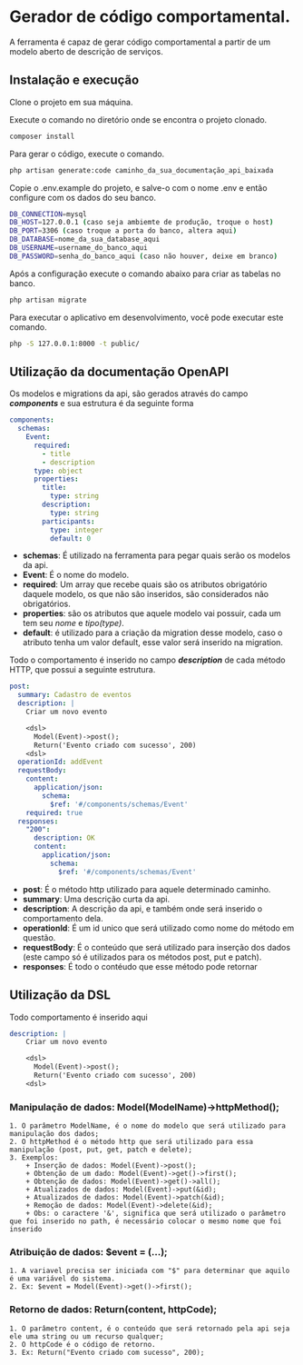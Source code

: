 # Gerador de código comportamental.
A ferramenta é capaz de gerar código comportamental a partir de um modelo aberto de descrição de serviços.

## Instalação e execução

Clone o projeto em sua máquina.

Execute o comando no diretório onde se encontra o projeto clonado.
```bash
composer install
```
Para gerar o código, execute o comando.
```bash
php artisan generate:code caminho_da_sua_documentação_api_baixada
```

Copie o .env.example do projeto, e salve-o com o nome .env e então configure com os dados do seu banco.
```bash
DB_CONNECTION=mysql
DB_HOST=127.0.0.1 (caso seja ambiemte de produção, troque o host)
DB_PORT=3306 (caso troque a porta do banco, altera aqui)
DB_DATABASE=nome_da_sua_database_aqui
DB_USERNAME=username_do_banco_aqui
DB_PASSWORD=senha_do_banco_aqui (caso não houver, deixe em branco)
```

Após a configuração execute o comando abaixo para criar as tabelas no banco.
```bash
php artisan migrate
```

Para executar o aplicativo em desenvolvimento, você pode executar este comando.
```bash
php -S 127.0.0.1:8000 -t public/
```

## Utilização da documentação OpenAPI

Os modelos e migrations da api, são gerados através do campo **_components_** e sua estrutura é da seguinte forma
~~~yml
components:
  schemas:
    Event:
      required:
        - title 
        - description 
      type: object
      properties:
        title:
          type: string
        description:
          type: string
        participants:
          type: integer
          default: 0
~~~

* **schemas**: É utilizado na ferramenta para pegar quais serão os modelos da api.
* **Event**: É o nome do modelo.
* **required**: Um array que recebe quais são os atributos obrigatório daquele modelo, os que não são inseridos, são considerados não obrigatórios.
* **properties**: são os atributos que aquele modelo vai possuir, cada um tem seu _nome_ e _tipo(type)_. 
* **default**: é utilizado para a criação da migration desse modelo, caso o atributo tenha um valor default, esse valor será inserido na migration.

Todo o comportamento é inserido no campo **_description_** de cada método HTTP, que possui a seguinte estrutura.
~~~yml
post:
  summary: Cadastro de eventos
  description: |
    Criar um novo evento

    <dsl>
      Model(Event)->post();
      Return('Evento criado com sucesso', 200)
    <dsl>
  operationId: addEvent
  requestBody:
    content:
      application/json:
        schema:
          $ref: '#/components/schemas/Event'
    required: true
  responses:
    "200":
      description: OK
      content:
        application/json:
          schema:
            $ref: '#/components/schemas/Event'
~~~
* **post**: É o método http utilizado para aquele determinado caminho.
* **summary**: Uma descrição curta da api.
* **description**: A descrição da api, e também onde será inserido o comportamento dela.
* **operationId**: É um id unico que será utilizado como nome do método em questão. 
* **requestBody**: É o conteúdo que será utilizado para inserção dos dados (este campo só é utilizados para os métodos post, put e patch).
* **responses**: É todo o contéudo que esse método pode retornar

## Utilização da DSL

Todo comportamento é inserido aqui

~~~yml
description: |
    Criar um novo evento

    <dsl>
      Model(Event)->post();
      Return('Evento criado com sucesso', 200)
    <dsl>
~~~

### Manipulação de dados: Model(ModelName)->httpMethod();
    1. O parâmetro ModelName, é o nome do modelo que será utilizado para manipulação dos dados;
    2. O httpMethod é o método http que será utilizado para essa manipulação (post, put, get, patch e delete);
    3. Exemplos:
        + Inserção de dados: Model(Event)->post();
        + Obtenção de um dado: Model(Event)->get()->first();
        + Obtenção de dados: Model(Event)->get()->all();
        + Atualizados de dados: Model(Event)->put(&id);
        + Atualizados de dados: Model(Event)->patch(&id);
        + Remoção de dados: Model(Event)->delete(&id);
        + Obs: o caractere '&', significa que será utilizado o parâmetro que foi inserido no path, é necessário colocar o mesmo nome que foi inserido
### Atribuição de dados: $event = (...);
    1. A variavel precisa ser iniciada com "$" para determinar que aquilo é uma variável do sistema.
    2. Ex: $event = Model(Event)->get()->first();
### Retorno de dados: Return(content, httpCode);
    1. O parâmetro content, é o conteúdo que será retornado pela api seja ele uma string ou um recurso qualquer;
    2. O httpCode é o código de retorno.
    3. Ex: Return("Evento criado com sucesso", 200);
